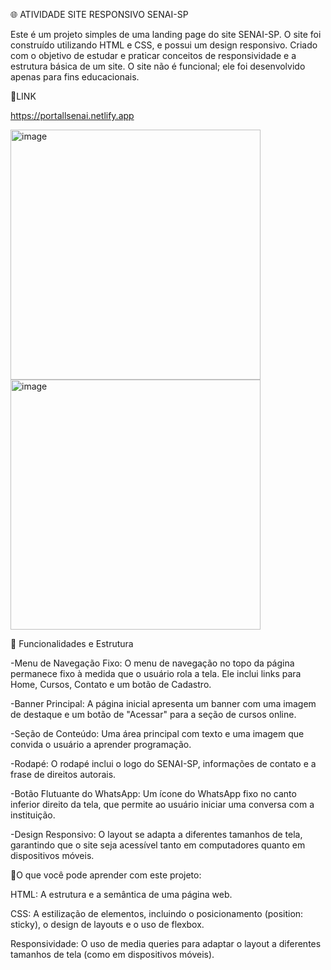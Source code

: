 🌐 ATIVIDADE SITE RESPONSIVO SENAI-SP


Este é um projeto simples de uma landing page do site SENAI-SP. O site foi construído utilizando HTML e CSS, e possui um design responsivo.
Criado com o objetivo de estudar e praticar conceitos de responsividade e a estrutura básica de um site. O site não
é funcional; ele foi desenvolvido apenas para fins educacionais.

🔗LINK

https://portallsenai.netlify.app

<img width="400" height="400" alt="image" src="https://github.com/user-attachments/assets/e2bd0294-d5f5-48ef-ac15-2e4be0c1d54b" />


<img width="400" height="400" alt="image" src="https://github.com/user-attachments/assets/3351b1b9-2630-4051-b1a6-368101b604e2" />




🔗 Funcionalidades e Estrutura



-Menu de Navegação Fixo: O menu de navegação no topo da página permanece fixo à medida que o usuário rola a tela. Ele inclui links para Home, Cursos, Contato e um botão de Cadastro.

-Banner Principal: A página inicial apresenta um banner com uma imagem de destaque e um botão de "Acessar" para a seção de cursos online.

-Seção de Conteúdo: Uma área principal com texto e uma imagem que convida o usuário a aprender programação.

-Rodapé: O rodapé inclui o logo do SENAI-SP, informações de contato e a frase de direitos autorais.

-Botão Flutuante do WhatsApp: Um ícone do WhatsApp fixo no canto inferior direito da tela, que permite ao usuário iniciar uma conversa com a instituição.

-Design Responsivo: O layout se adapta a diferentes tamanhos de tela, garantindo que o site seja acessível tanto em computadores quanto em dispositivos móveis.



📝O que você pode aprender com este projeto:



HTML: A estrutura e a semântica de uma página web.

CSS: A estilização de elementos, incluindo o posicionamento (position: sticky), o design de layouts e o uso de flexbox.

Responsividade: O uso de media queries para adaptar o layout a diferentes tamanhos de tela (como em dispositivos móveis).

